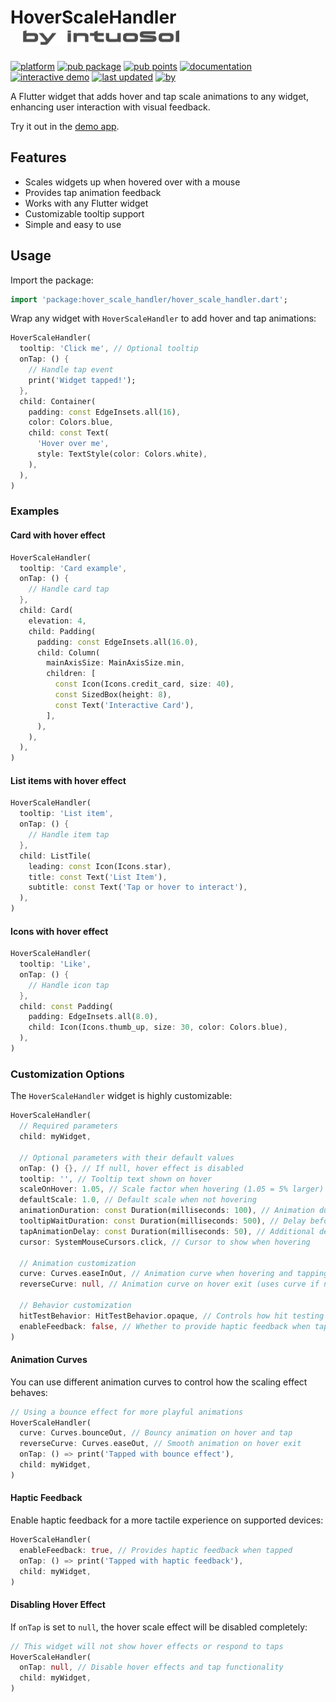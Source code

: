 # HoverScaleHandler <img src="https://raw.githubusercontent.com/intuosol/intuosol_design_system/main/assets/logos/by_intuosol.png" alt="Icon" width="250" style="margin-left: 20px;">

[![platform](https://img.shields.io/badge/platform-flutter-blue.svg)](https://flutter.dev)
[![pub package](https://img.shields.io/pub/v/hover_scale_handler.svg)](https://pub.dev/packages/hover_scale_handler)
[![pub points](https://img.shields.io/pub/points/hover_scale_handler)](https://pub.dev/packages/hover_scale_handler/score)
[![documentation](https://img.shields.io/badge/api-documentation-blue.svg)](https://pub.dev/documentation/hover_scale_handler)
[![interactive demo](https://img.shields.io/badge/interactive-demo-white.svg)](https://intuosol.github.io/hover_scale_handler/)
[![last updated](https://img.shields.io/github/last-commit/intuosol/hover_scale_handler.svg)](https://github.com/intuosol/hover_scale_handler/commits/main)
[![by](https://img.shields.io/badge/by-IntuoSol-success.svg)](https://intuosol.com)

A Flutter widget that adds hover and tap scale animations to any widget, enhancing user interaction with visual feedback.

Try it out in the [demo app](https://intuosol.github.io/hover_scale_handler/).

## Features

- Scales widgets up when hovered over with a mouse
- Provides tap animation feedback
- Works with any Flutter widget
- Customizable tooltip support
- Simple and easy to use

## Usage

Import the package:

```dart
import 'package:hover_scale_handler/hover_scale_handler.dart';
```

Wrap any widget with `HoverScaleHandler` to add hover and tap animations:

```dart
HoverScaleHandler(
  tooltip: 'Click me', // Optional tooltip
  onTap: () {
    // Handle tap event
    print('Widget tapped!');
  },
  child: Container(
    padding: const EdgeInsets.all(16),
    color: Colors.blue,
    child: const Text(
      'Hover over me',
      style: TextStyle(color: Colors.white),
    ),
  ),
)
```

### Examples

#### Card with hover effect

```dart
HoverScaleHandler(
  tooltip: 'Card example',
  onTap: () {
    // Handle card tap
  },
  child: Card(
    elevation: 4,
    child: Padding(
      padding: const EdgeInsets.all(16.0),
      child: Column(
        mainAxisSize: MainAxisSize.min,
        children: [
          const Icon(Icons.credit_card, size: 40),
          const SizedBox(height: 8),
          const Text('Interactive Card'),
        ],
      ),
    ),
  ),
)
```

#### List items with hover effect

```dart
HoverScaleHandler(
  tooltip: 'List item',
  onTap: () {
    // Handle item tap
  },
  child: ListTile(
    leading: const Icon(Icons.star),
    title: const Text('List Item'),
    subtitle: const Text('Tap or hover to interact'),
  ),
)
```

#### Icons with hover effect

```dart
HoverScaleHandler(
  tooltip: 'Like',
  onTap: () {
    // Handle icon tap
  },
  child: const Padding(
    padding: EdgeInsets.all(8.0),
    child: Icon(Icons.thumb_up, size: 30, color: Colors.blue),
  ),
)
```

### Customization Options

The `HoverScaleHandler` widget is highly customizable:

```dart
HoverScaleHandler(
  // Required parameters
  child: myWidget,

  // Optional parameters with their default values
  onTap: () {}, // If null, hover effect is disabled
  tooltip: '', // Tooltip text shown on hover
  scaleOnHover: 1.05, // Scale factor when hovering (1.05 = 5% larger)
  defaultScale: 1.0, // Default scale when not hovering
  animationDuration: const Duration(milliseconds: 100), // Animation duration
  tooltipWaitDuration: const Duration(milliseconds: 500), // Delay before showing tooltip
  tapAnimationDelay: const Duration(milliseconds: 50), // Additional delay after tap animation
  cursor: SystemMouseCursors.click, // Cursor to show when hovering

  // Animation customization
  curve: Curves.easeInOut, // Animation curve when hovering and tapping
  reverseCurve: null, // Animation curve on hover exit (uses curve if null)

  // Behavior customization
  hitTestBehavior: HitTestBehavior.opaque, // Controls how hit testing works
  enableFeedback: false, // Whether to provide haptic feedback when tapped
)
```

#### Animation Curves

You can use different animation curves to control how the scaling effect behaves:

```dart
// Using a bounce effect for more playful animations
HoverScaleHandler(
  curve: Curves.bounceOut, // Bouncy animation on hover and tap
  reverseCurve: Curves.easeOut, // Smooth animation on hover exit
  onTap: () => print('Tapped with bounce effect'),
  child: myWidget,
)
```

#### Haptic Feedback

Enable haptic feedback for a more tactile experience on supported devices:

```dart
HoverScaleHandler(
  enableFeedback: true, // Provides haptic feedback when tapped
  onTap: () => print('Tapped with haptic feedback'),
  child: myWidget,
)
```

#### Disabling Hover Effect

If `onTap` is set to `null`, the hover scale effect will be disabled completely:

```dart
// This widget will not show hover effects or respond to taps
HoverScaleHandler(
  onTap: null, // Disable hover effects and tap functionality
  child: myWidget,
)
```
